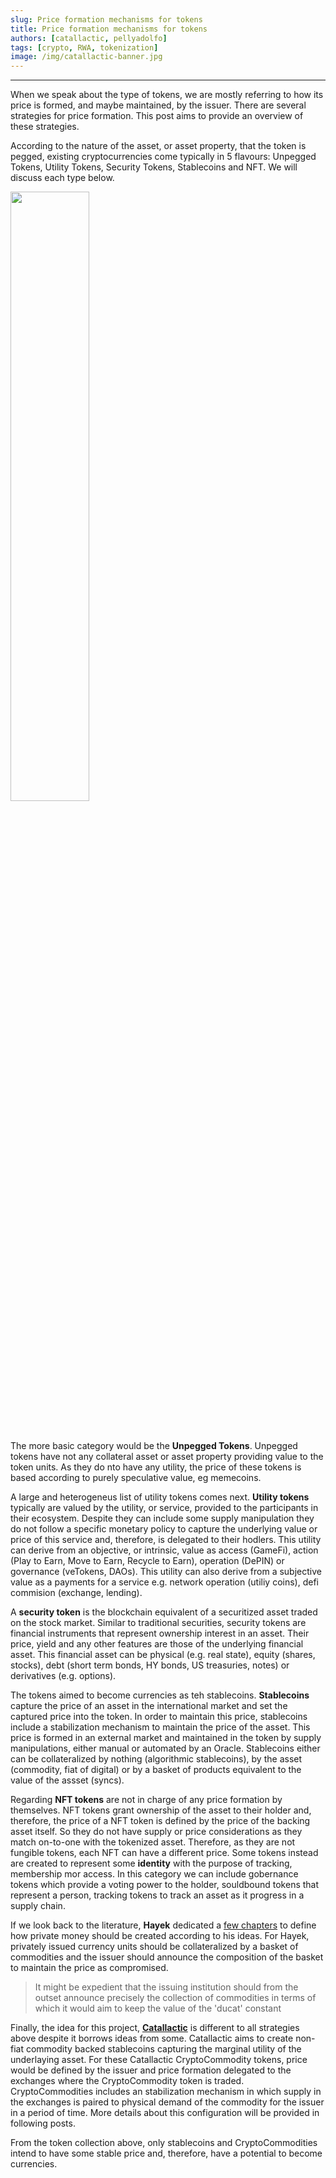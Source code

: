 ```yaml
---
slug: Price formation mechanisms for tokens
title: Price formation mechanisms for tokens
authors: [catallactic, pellyadolfo]
tags: [crypto, RWA, tokenization]
image: /img/catallactic-banner.jpg
---
```

---

When we speak about the type of tokens, we are mostly referring to how its price is formed, and maybe maintained, by the issuer. There are several strategies for price formation. This post aims to provide an overview of these strategies.

<!-- truncate -->

According to the nature of the asset, or asset property, that the token is pegged, existing cryptocurrencies come typically in 5 flavours: Unpegged Tokens, Utility Tokens, Security Tokens, Stablecoins and NFT. We will discuss each type below.

<div style={{textAlign: 'center'}}>
	<img src="/img/tokenization_maturity_model_seal.svg" width="50%"></img>
</div>
<br/>
<br/>

The more basic category would be the <b>Unpegged Tokens</b>. Unpegged tokens have not any collateral asset or asset property providing value to the token units. As they do nto have any utility, the price of these tokens is based according to purely speculative value, eg memecoins.

A large and heterogeneus list of utility tokens comes next. <b>Utility tokens</b> typically are valued by the utility, or service, provided to the participants in their ecosystem. Despite they can include some supply manipulation they do not follow a specific monetary policy to capture the underlying value or price of this service and, therefore, is delegated to their hodlers. This utility can derive from an objective, or intrinsic, value as access (GameFi), action (Play to Earn, Move to Earn, Recycle to Earn), operation (DePIN) or governance (veTokens, DAOs). This utility can also derive from a subjective value as a payments for a service e.g. network operation (utiliy coins), defi commision (exchange, lending). 

A <b>security token</b> is the blockchain equivalent of a securitized asset traded on the stock market. Similar to traditional securities, security tokens are financial instruments that represent ownership interest in an asset. Their price, yield and any other features are those of the underlying financial asset. This financial asset can be physical (e.g. real state), equity (shares, stocks), debt (short term bonds, HY bonds, US treasuries, notes) or derivatives (e.g. options).

The tokens aimed to become currencies as teh stablecoins. <b>Stablecoins</b> capture the price of an asset in the international market and set the captured price into the token. In order to maintain this price, stablecoins include a stabilization mechanism to maintain the price of the asset. This price is formed in an external market and maintained in the token by supply manipulations, either manual or automated by an Oracle. Stablecoins either can be collateralized by nothing (algorithmic stablecoins), by the asset (commodity, fiat of digital) or by a basket of products equivalent to the value of the assset (syncs).

Regarding <b>NFT tokens</b> are not in charge of any price formation by themselves. NFT tokens grant ownership of the asset to their holder and, therefore, the price of a NFT token is defined by the price of the backing asset itself. So they do not have supply or price considerations as they match on-to-one with the tokenized asset. Therefore, as they are not fungible tokens, each NFT can have a different price. Some tokens instead are created to represent some <b>identity</b> with the purpose of tracking, membership mor access. In this category we can include gobernance tokens which provide a voting power to the holder, souldbound tokens that represent a person, tracking tokens to track an asset as it progress in a supply chain.

If we look back to the literature, <b>Hayek</b> dedicated a <a href="https://mises.org/library/denationalisation-money-argument-refined">few chapters</a> to define how private money should be created according to his ideas. For Hayek, privately issued currency units should be collateralized by a basket of commodities and the issuer should announce the composition of the basket to maintain the price as compromised.

> It might be expedient that the issuing institution should from the outset announce precisely the collection of commodities in terms of which it would aim to keep the value of the 'ducat' constant

Finally, the idea for this project, <a href="https://www.catallactic.org/"><b>Catallactic</b></a> is different to all strategies above despite it borrows ideas from some. Catallactic aims to create non-fiat commodity backed stablecoins capturing the marginal utility of the underlaying asset. For these Catallactic CryptoCommodity tokens, price would be defined by the issuer and price formation delegated to the exchanges where the CryptoCommodity token is traded. CryptoCommodities includes an stabilization mechanism in which supply in the exchanges is paired to  physical demand of the commodity for the issuer in a period of time. More details about this configuration will be provided in following posts.

From the token collection above, only stablecoins and CryptoCommodities intend to have some stable price and, therefore, have a potential to become currencies.
<br/>